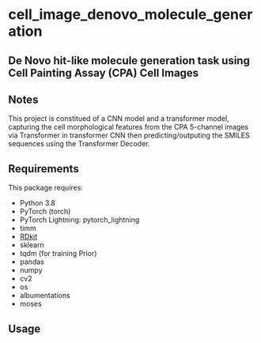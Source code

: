 # cell_image_denovo_molecule_generation

## De Novo hit-like molecule generation task using Cell Painting Assay (CPA) Cell Images


## Notes
This project is constitued of a CNN model and a transformer model, capturing the cell morphological features from the CPA 5-channel images via Transformer in transformer CNN then predicting/outputing the SMILES sequences using the Transformer Decoder.




## Requirements

This package requires:

* Python 3.8
* PyTorch (torch)
* PyTorch Lightning: pytorch_lightning
* timm
* [RDkit](http://www.rdkit.org/docs/Install.html)
* sklearn
* tqdm (for training Prior)
* pandas
* numpy
* cv2
* os
* albumentations
* moses

## Usage














